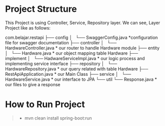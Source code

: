 # Project Structure
This Project is using Controller, Service, Repository layer. We can see, Layer Project like as follows:

  
com.belajar.restapi
├── config
│   └── SwaggerConfig.java           *configuration file for swagger documentation
├── controller
│   └── HardwareController.java      * our router to handle Hardware module
├── entity
│   └── Hardware.java                * our object mapping table Hardware
├── implement
│   └── HadwareServiceImpl.java      * our logic process and implementing service interface
├── repository
│   └── HardwareRepository.java      * our query related with table Hardware
├── RestApiApplication.java          * our Main Class
├── service
│   └── HardwareService.java         * our interface to JPA
└── util
    └── Response.java                * our files to give a response
    
# How to Run Project
>- mvn clean install spring-boot:run

